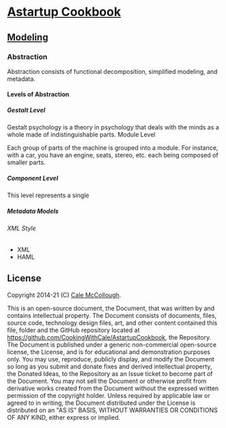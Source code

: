 # [Astartup Cookbook](../)

## [Modeling](./)

### Abstraction

Abstraction consists of functional decomposition, simplified modeling, and metadata.

#### Levels of Abstraction

##### Gestalt Level

Gestalt psychology is a theory in psychology that deals with the minds as a whole made of indistinguishable parts.
Module Level

Each group of parts of the machine is grouped into a module. For instance, with a car, you have an engine, seats, stereo, etc. each being composed of smaller parts.

##### Component Level

This level represents a single

##### Metadata Models

###### XML Style

* XML
* HAML

## License

Copyright 2014-21 (C) [Cale McCollough](https://cookingwithcale.org).

This is an open-source document, the Document, that was written by and contains intellectual property. The Document consists of documents, files, source code, technology design files, art, and other content contained this file, folder and the GitHub repository located at <https://github.com/CookingWithCale/AstartupCookbook>, the Repository. The Document is published under a generic non-commercial open-source license, the License, and is for educational and demonstration purposes only. You may use, reproduce, publicly display, and modify the Document so long as you submit and donate fixes and derived intellectual property, the Donated Ideas, to the Repository as an Issue ticket to become part of the Document. You may not sell the Document or otherwise profit from derivative works created from the Document without the expressed written permission of the copyright holder. Unless required by applicable law or agreed to in writing, the Document distributed under the License is distributed on an "AS IS" BASIS, WITHOUT WARRANTIES OR CONDITIONS OF ANY KIND, either express or implied.
